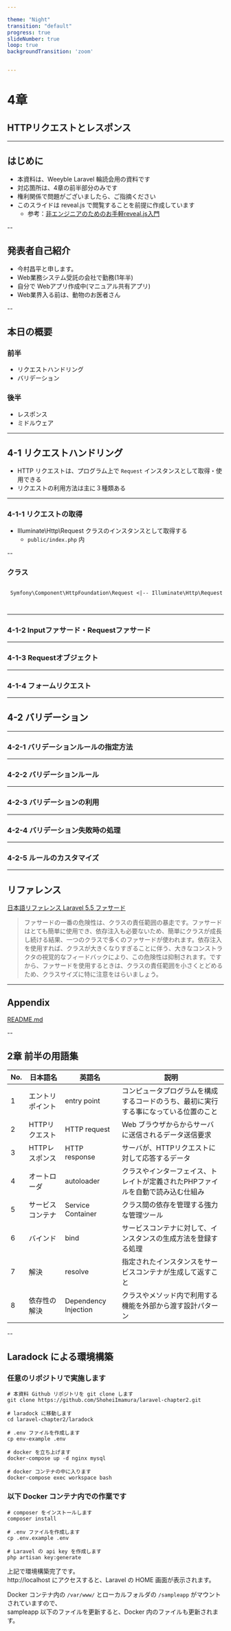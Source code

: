 ```yaml
---

theme: "Night"
transition: "default"
progress: true
slideNumber: true
loop: true
backgroundTransition: 'zoom'


---
```


# 4章

## HTTPリクエストとレスポンス

---

## はじめに

- 本資料は、Weeyble Laravel 輪読会用の資料です
- 対応箇所は、4章の前半部分のみです
- 権利関係で問題がございましたら、ご指摘ください
- このスライドは reveal.js で閲覧することを前提に作成しています
  - 参考：[非エンジニアのためのお手軽reveal.js入門](https://jyun76.github.io/revealjs-vscode/)

--

## 発表者自己紹介

- 今村昌平と申します。
- Web業務システム受託の会社で勤務(1年半)
- 自分で Webアプリ作成中(マニュアル共有アプリ)
- Web業界入る前は、動物のお医者さん

--

## 本日の概要

### 前半

- リクエストハンドリング
- バリデーション

### 後半

- レスポンス
- ミドルウェア

---

## 4-1 リクエストハンドリング

- HTTP リクエストは、プログラム上で `Request` インスタンスとして取得・使用できる
- リクエストの利用方法は主に３種類ある

---

### 4-1-1 リクエストの取得

- Illuminate\Http\Request クラスのインスタンスとして取得する
  - `public/index.php` 内

--

### クラス

```plantuml

 Symfony\Component\HttpFoundation\Request <|-- Illuminate\Http\Request



```

---

### 4-1-2 Inputファサード・Requestファサード

---

### 4-1-3 Requestオブジェクト

---

### 4-1-4 フォームリクエスト

---

## 4-2 バリデーション

---

### 4-2-1 バリデーションルールの指定方法

---

### 4-2-2 バリデーションルール

---

### 4-2-3 バリデーションの利用

---

### 4-2-4 バリデーション失敗時の処理

---

### 4-2-5 ルールのカスタマイズ

---

## リファレンス

[日本語リファレンス Laravel 5.5 ファサード](https://readouble.com/laravel/5.5/ja/facades.html)
>ファサードの一番の危険性は、クラスの責任範囲の暴走です。ファサードはとても簡単に使用でき、依存注入も必要ないため、簡単にクラスが成長し続ける結果、一つのクラスで多くのファサードが使われます。依存注入を使用すれば、クラスが大きくなりすぎることに伴う、大きなコンストラクタの視覚的なフィードバックにより、この危険性は抑制されます。ですから、ファサードを使用するときは、クラスの責任範囲を小さくとどめるため、クラスサイズに特に注意をはらいましょう。

---

## Appendix

[README.md](https://github.com/ShoheiImamura/laravel-chapter2#appendix)

--

## 2章 前半の用語集

| No. | 日本語名         | 英語名               | 説明                                                                                 |
|-----|------------------|----------------------|--------------------------------------------------------------------------------------|
| 1   | エントリポイント | entry point          | コンピュータプログラムを構成するコードのうち、最初に実行する事になっている位置のこと |
| 2   | HTTPリクエスト   | HTTP request         | Web ブラウザからからサーバに送信されるデータ送信要求                                 |
| 3   | HTTPレスポンス   | HTTP response        | サーバが、HTTPリクエストに対して応答するデータ                                       |
| 4   | オートローダ     | autoloader           | クラスやインターフェイス、トレイトが定義されたPHPファイルを自動で読み込む仕組み      |
| 5   | サービスコンテナ | Service Container    | クラス間の依存を管理する強力な管理ツール                                             |
| 6   | バインド         | bind                 | サービスコンテナに対して、インスタンスの生成方法を登録する処理                       |
| 7   | 解決             | resolve              | 指定されたインスタンスをサービスコンテナが生成して返すこと                           |
| 8   | 依存性の解決     | Dependency Injection | クラスやメソッド内で利用する機能を外部から渡す設計パターン                           |

--

## Laradock による環境構築

### 任意のリポジトリで実施します

```shell
# 本資料 Github リポジトリを git clone します
git clone https://github.com/ShoheiImamura/laravel-chapter2.git

# laradock に移動します
cd laravel-chapter2/laradock

# .env ファイルを作成します
cp env-example .env

# docker を立ち上げます
docker-compose up -d nginx mysql

# docker コンテナの中に入ります
docker-compose exec workspace bash
```

### 以下 Docker コンテナ内での作業です

```shell
# composer をインストールします
composer install

# .env ファイルを作成します
cp .env.example .env

# Laravel の api key を作成します
php artisan key:generate
```

上記で環境構築完了です。  
http://localhost にアクセスすると、Laravel の HOME 画面が表示されます。  

Docker コンテナ内の `/var/www/` とローカルフォルダの `/sampleapp` がマウントされていますので、  
sampleapp 以下のファイルを更新すると、Docker 内のファイルも更新されます。

